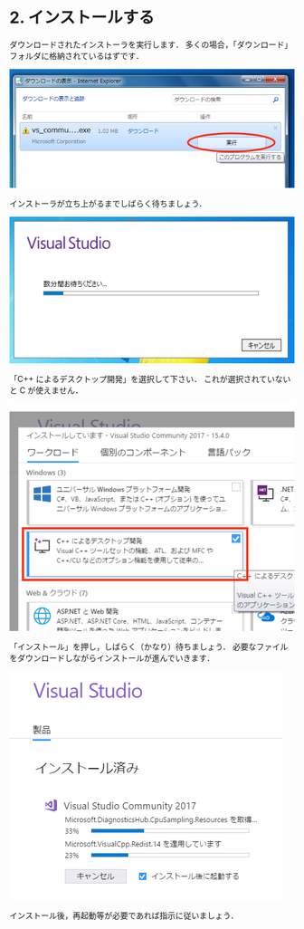 # 2. インストールする

ダウンロードされたインストーラを実行します．
多くの場合，「ダウンロード」フォルダに格納されているはずです．

![vscd3](/img/vscd3.png)

インストーラが立ち上がるまでしばらく待ちましょう．

![install1](/img/install1.png)

「C++ によるデスクトップ開発」を選択して下さい．
これが選択されていないと C が使えません．

![install2](/img/install2.png)

「インストール」を押し，しばらく（かなり）待ちましょう．
必要なファイルをダウンロードしながらインストールが進んでいきます．

![install3](/img/install3.png)

インストール後，再起動等が必要であれば指示に従いましょう．
